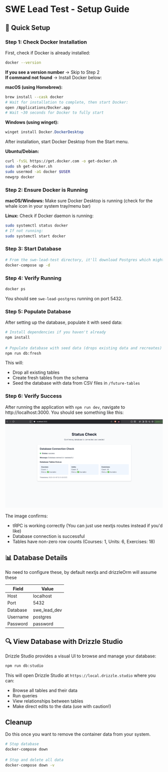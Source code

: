 # SWE Lead Test - Setup Guide

## 🚀 Quick Setup

### Step 1: Check Docker Installation

First, check if Docker is already installed:
```bash
docker --version
```

**If you see a version number** → Skip to Step 2  
**If command not found** → Install Docker below:

**macOS (using Homebrew):**
```bash
brew install --cask docker
# Wait for installation to complete, then start Docker:
open /Applications/Docker.app
# Wait ~30 seconds for Docker to fully start
```

**Windows (using winget):**
```powershell
winget install Docker.DockerDesktop
```
After installation, start Docker Desktop from the Start menu.

**Ubuntu/Debian:**
```bash
curl -fsSL https://get.docker.com -o get-docker.sh
sudo sh get-docker.sh
sudo usermod -aG docker $USER
newgrp docker
```

### Step 2: Ensure Docker is Running

**macOS/Windows:** Make sure Docker Desktop is running (check for the whale icon in your system tray/menu bar)

**Linux:** Check if Docker daemon is running:
```bash
sudo systemctl status docker
# If not running:
sudo systemctl start docker
```

### Step 3: Start Database
```bash
# From the swe-lead-test directory, it'll download Postgres which might be around 160MB
docker-compose up -d
```

### Step 4: Verify Running
```bash
docker ps
```
You should see `swe-lead-postgres` running on port 5432.

### Step 5: Populate Database

After setting up the database, populate it with seed data:

```bash
# Install dependencies if you haven't already
npm install

# Populate database with seed data (drops existing data and recreates)
npm run db:fresh
```

This will:
- Drop all existing tables
- Create fresh tables from the schema
- Seed the database with data from CSV files in `/future-tables`

### Step 6: Verify Success

After running the application with `npm run dev`, navigate to http://localhost:3000. You should see something like this:

![Database Success](./public/sucess.png)

The image confirms:
- tRPC is working correctly (You can just use nextjs routes instead if you'd like)
- Database connection is successful  
- Tables have non-zero row counts (Courses: 1, Units: 6, Exercises: 18)

## 📊 Database Details

No need to configure these, by default nextjs and drizzleOrm will assume these

| Field    | Value         |
|----------|---------------|
| Host     | localhost     |
| Port     | 5432          |
| Database | swe_lead_dev  |
| Username | postgres      |
| Password | password      |

## 🔍 View Database with Drizzle Studio

Drizzle Studio provides a visual UI to browse and manage your database:

```bash
npm run db:studio
```

This will open Drizzle Studio at `https://local.drizzle.studio` where you can:
- Browse all tables and their data
- Run queries
- View relationships between tables
- Make direct edits to the data (use with caution!)

## Cleanup
Do this once you want to remove the container data from your system.
```bash
# Stop database
docker-compose down

# Stop and delete all data
docker-compose down -v
```